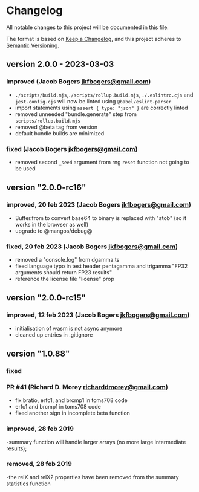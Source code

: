 # Changelog

All notable changes to this project will be documented in this file.

The format is based on [Keep a Changelog](https://keepachangelog.com/en/1.0.0/),
and this project adheres to [Semantic Versioning](https://semver.org/spec/v2.0.0.html).

## version 2.0.0 - 2023-03-03

### improved (Jacob Bogers <jkfbogers@gmail.com>)

-   `./scripts/build.mjs`,`./scripts/rollup.build.mjs`, `./.eslintrc.cjs` and `jest.config.cjs` will now be linted using `@babel/eslint-parser`
-   import statements using `assert { type: "json" }` are correctly linted
-   removed unneeded "bundle.generate" step from `scripts/rollup.build.mjs`
-   removed @beta tag from version
-   default bundle builds are minimized

### fixed (Jacob Bogers <jkfbogers@gmail.com>)

-   removed second `_seed` argument from rng `reset` function not going to be used

## version "2.0.0-rc16"

### improved, 20 feb 2023 (Jacob Bogers <jkfbogers@gmail.com>)

-   Buffer.from to convert base64 to binary is replaced with "atob" (so it works in the browser as well)
-   upgrade to @mangos/debug@

### fixed, 20 feb 2023 (Jacob Bogers <jkfbogers@gmail.com>)

-   removed a "console.log" from dgamma.ts
-   fixed language typo in test header pentagamma and trigamma "FP32 arguments should return FP23 results"
-   reference the license file "license" prop

## version "2.0.0-rc15"

### improved, 12 feb 2023 (Jacob Bogers <jkfbogers@gmail.com>)

-   initialisation of wasm is not async anymore
-   cleaned up entries in .gitignore

## version "1.0.88"

### fixed

### PR #41 (Richard D. Morey <richarddmorey@gmail.com>)

-   fix bratio, erfc1, and brcmp1 in toms708 code
-   erfc1 and brcmp1 in toms708 code
-   fixed another sign in incomplete beta function

### improved, 28 feb 2019

-summary function will handle larger arrays (no more large intermediate results);

### removed, 28 feb 2019

-the relX and relX2 properties have been removed from the summary statistics function
